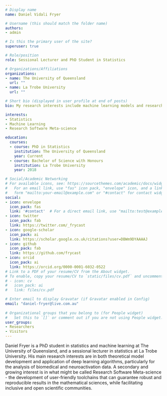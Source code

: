 ```yaml
---
# Display name
name: Daniel Vidali Fryer

# Username (this should match the folder name)
authors:
- admin

# Is this the primary user of the site?
superuser: true

# Role/position
role: Sessional Lecturer and PhD Student in Statistics

# Organizations/Affiliations
organizations:
- name: The University of Queensland
  url: ""
- name: La Trobe University
  url: ""

# Short bio (displayed in user profile at end of posts)
bio: My research interests include machine learning models and research software meta-science.

interests:
- Statistics
- Machine Learning
- Research Software Meta-science

education:
  courses:
  - course: PhD in Statistics
    institution: The University of Queensland
    year: Current
  - course: Bachelor of Science with Honours
    institution: La Trobe University
    year: 2018

# Social/Academic Networking
# For available icons, see: https://sourcethemes.com/academic/docs/widgets/#icons
#   For an email link, use "fas" icon pack, "envelope" icon, and a link in the
#   form "mailto:your-email@example.com" or "#contact" for contact widget.
social:
- icon: envelope
  icon_pack: fas
  link: '#contact'  # For a direct email link, use "mailto:test@example.org".
- icon: twitter
  icon_pack: fab
  link: https://twitter.com/_frycast
- icon: google-scholar
  icon_pack: ai
  link: https://scholar.google.co.uk/citations?user=DBWm9DYAAAAJ
- icon: github
  icon_pack: fab
  link: https://github.com/frycast
- icon: orcid
  icon_pack: ai
  link: https://orcid.org/0000-0001-6032-0522
# Link to a PDF of your resume/CV from the About widget.
# To enable, copy your resume/CV to `static/files/cv.pdf` and uncomment the lines below.  
# - icon: cv
#   icon_pack: ai
#   link: files/cv.pdf

# Enter email to display Gravatar (if Gravatar enabled in Config)
email: "daniel-fryer@live.com.au"
  
# Organizational groups that you belong to (for People widget)
#   Set this to `[]` or comment out if you are not using People widget.  
user_groups:
- Researchers
- Visitors
---
```


Daniel Fryer is a PhD student in statistics and machine learning at The University of Queensland,
and a sessional lecturer in statistics at La Trobe University. 
His main research interests are in both theoretical model development and application of deep learning algorithms, particularly for the analysis of biomedical and neuroactivation data. A secondary and
growing interest is in what might be called Research Software Meta-science - the development of user-friendly toolchains that can guarantee robust and reproducible results in the mathematical 
sciences, while facilitating inclusive and open scientific communities.
